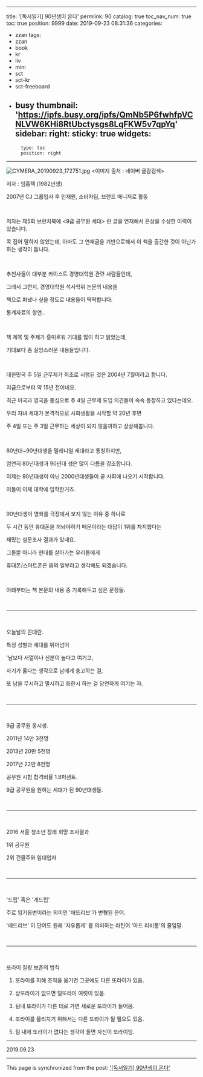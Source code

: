 
---
title: '[독서일기] 90년생이 온다'
permlink: 90
catalog: true
toc_nav_num: true
toc: true
position: 9999
date: 2019-09-23 08:31:36
categories:
- zzan
tags:
- zzan
- book
- kr
- liv
- mini
- sct
- sct-kr
- sct-freeboard
- busy
thumbnail: 'https://ipfs.busy.org/ipfs/QmNb5P6fwhfpVCNLVW6KHi8RtUbctysgs8LqFKW5v7qpYq'
sidebar:
    right:
        sticky: true
widgets:
    -
        type: toc
        position: right
---


![CYMERA_20190923_172751.jpg](https://ipfs.busy.org/ipfs/QmNb5P6fwhfpVCNLVW6KHi8RtUbctysgs8LqFKW5v7qpYq)
<이미지 출처 : 네이버 글감검색>

저자 : 임홍택 (1982년생)

2007년 CJ 그룹입사 후 인재원, 소비자팀, 브랜드 매니저로 활동

​

저자는 제5회 브런치북에 <9급 공무원 세대> 란 글을 연재해서 은상을 수상한 이력이 있습니다.

콕 집어 말하지 않았는데, 아마도 그 연재글을 기반으로해서 이 책을 출간한 것이 아닌가 하는 생각이 듭니다.

​

추천사들이 대부분 카이스트 경영대학원 관련 사람들인데, 

그래서 그런지, 경영대학원 석사학위 논문의 내용을 

책으로 펴냈나 싶을 정도로 내용들이 딱딱합니다.

통계자료의 향연..

​

책 제목 및 주제가 흥미로워 기대를 많이 하고 읽었는데,

기대보다 좀 실망스러운 내용들입니다. 

​

대한민국 주 5일 근무제가 최초로 시행된 것은 2004년 7월이라고 합니다.

지금으로부터 약 15년 전이네요.

최근 미국과 영국을 중심으로 주 4일 근무제 도입 의견들이 속속 등장하고 있다는데요.

우리 자녀 세대가 본격적으로 사회생활을 시작할 약 20년 후면 

주 4일 또는 주 3일 근무하는 세상이 되지 않을까하고 상상해봅니다.

​

80년대~90년대생을 밀레니얼 세대라고 통칭하지만, 

엄연히 80년대생과 90년대 생은 많이 다름을 강조합니다.

이제는 90년대생이 아닌 2000년대생들이 곧 사회에 나오기 시작합니다.

이들이 이제 대학에 입학한거죠.

​

90년대생이 영화를 극장에서 보지 않는 이유 중 하나로 

두 시간 동안 휴대폰을 꺼놔야하기 때문이라는 대답이 1위를 차지했다는 

재밌는 설문조사 결과가 있네요.

그들뿐 아니라 현대를 살아가는 우리들에게 

휴대폰/스마트폰은 몸의 일부라고 생각해도 되겠습니다.

​

아래부터는 책 본문의 내용 중 기록해두고 싶은 문장들.

​

***

​

오늘날의 꼰대란.

특정 성별과 세대를 뛰어넘어 

'남보다 서열이나 신분이 높다고 여기고, 

자기가 옳다는 생각으로 남에게 충고하는 걸, 

또 남을 무시하고 멸시하고 등한시 하는 걸 당연하게 여기는 자.

​

***

​

9급 공무원 응시생.

2011년 14만 3천명

2013년 20만 5천명

2017년 22만 8천명

공무원 시험 합격비율 1.8퍼센트.

9급 공무원을 원하는 세대가 된 90년대생들.

​

***

​

2016 서울 청소년 장래 희망 조사결과

1위 공무원

2위 건물주와 임대업자

​

***

​

'드립' 혹은 '개드립'

주로 임기응변이라는 의미인 '애드리브'가 변형된 은어.

'애드리브' 이 단어도 원래 '자유롭게' 를 의미하는 라틴어 '아드 리비툼'의 줄임말.

​

***

​

또라이 질량 보존의 법칙

1. 또라이를 피해 조직을 옮기면 그곳에도 다른 또라이가 있음.

2. 상또라이가 없으면 덜또라이 여럿이 있음.

3. 팀내 또라이가 다른 데로 가면 새로운 또라이가 들어옴.

4. 또라이를 물리치기 위해서는 다른 또라이가 될 필요도 있음.

5. 팀 내에 또라이가 없다는 생각이 들면 자신이  또라이임.


***

2019.09.23

- - -

This page is synchronized from the post: ['[독서일기] 90년생이 온다'](https://steemit.com/@lucky2015/90)
